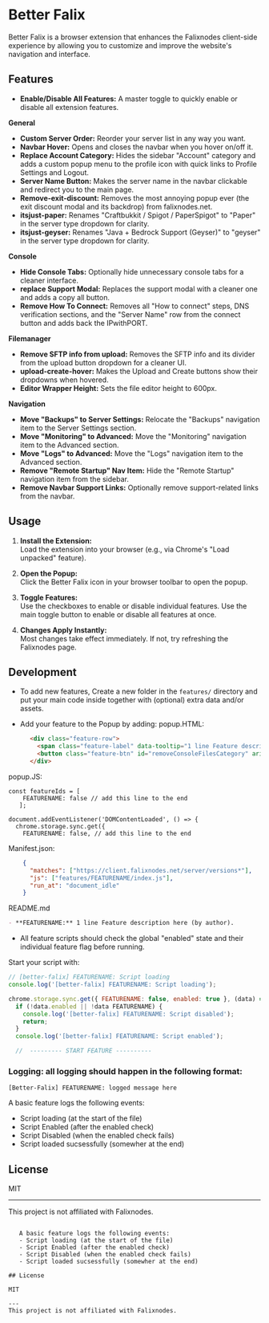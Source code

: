 # Better Falix

Better Falix is a browser extension that enhances the Falixnodes client-side experience by allowing you to customize and improve the website's navigation and interface.

## Features
- **Enable/Disable All Features:** A master toggle to quickly enable or disable all extension features.

**General**
- **Custom Server Order:** Reorder your server list in any way you want.
- **Navbar Hover:** Opens and closes the navbar when you hover on/off it.
- **Replace Account Category:** Hides the sidebar "Account" category and adds a custom popup menu to the profile icon with quick links to Profile Settings and Logout.
- **Server Name Button:** Makes the server name in the navbar clickable and redirect you to the main page.
- **Remove-exit-discount:** Removes the most annoying popup ever (the exit discount modal and its backdrop) from falixnodes.net.
- **itsjust-paper:** Renames "Craftbukkit / Spigot / PaperSpigot" to "Paper" in the server type dropdown for clarity.
- **itsjust-geyser:** Renames "Java + Bedrock Support (Geyser)" to "geyser" in the server type dropdown for clarity.

**Console**
- **Hide Console Tabs:** Optionally hide unnecessary console tabs for a cleaner interface.
- **replace Support Modal:** Replaces the support modal with a cleaner one and adds a copy all button.
- **Remove How To Connect:** Removes all "How to connect" steps, DNS verification sections, and the "Server Name" row from the connect button and adds back the IPwithPORT.

**Filemanager**
- **Remove SFTP info from upload:** Removes the SFTP info and its divider from the upload button dropdown for a cleaner UI.
- **upload-create-hover:** Makes the Upload and Create buttons show their dropdowns when hovered.
- **Editor Wrapper Height:** Sets the file editor height to 600px.

**Navigation**
- **Move "Backups" to Server Settings:** Relocate the "Backups" navigation item to the Server Settings section.
- **Move "Monitoring" to Advanced:** Move the "Monitoring" navigation item to the Advanced section.
- **Move "Logs" to Advanced:** Move the "Logs" navigation item to the Advanced section.
- **Remove "Remote Startup" Nav Item:** Hide the "Remote Startup" navigation item from the sidebar.
- **Remove Navbar Support Links:** Optionally remove support-related links from the navbar.

## Usage

1. **Install the Extension:**  
   Load the extension into your browser (e.g., via Chrome's "Load unpacked" feature).

2. **Open the Popup:**  
   Click the Better Falix icon in your browser toolbar to open the popup.

3. **Toggle Features:**  
   Use the checkboxes to enable or disable individual features. Use the main toggle button to enable or disable all features at once.

4. **Changes Apply Instantly:**  
   Most changes take effect immediately. If not, try refreshing the Falixnodes page.

## Development

- To add new features, Create a new folder in the `features/` directory and put your main code inside together with (optional) extra data and/or assets.

- Add your feature to the Popup by adding:
popup.HTML:
```html
      <div class="feature-row">
        <span class="feature-label" data-tooltip="1 line Feature description here (by author).">FEATURE NAME</span>
        <button class="feature-btn" id="removeConsoleFilesCategory" aria-pressed="false" tabindex="0"><span class="dot"></span></button>
      </div>
```
popup.JS:
```JS
const featureIds = [
    FEATURENAME: false // add this line to the end
   ];
```
```JS
document.addEventListener('DOMContentLoaded', () => {
  chrome.storage.sync.get({
    FEATURENAME: false, // add this line to the end
```

Manifest.json:
```json
    {
      "matches": ["https://client.falixnodes.net/server/versions*"],
      "js": ["features/FEATURENAME/index.js"],
      "run_at": "document_idle"
    }
```
README.md
```md
- **FEATURENAME:** 1 line Feature description here (by author).
```

- All feature scripts should check the global "enabled" state and their individual feature flag before running.

Start your script with:
```js
// [better-falix] FEATURENAME: Script loading
console.log('[better-falix] FEATURENAME: Script loading');

chrome.storage.sync.get({ FEATURENAME: false, enabled: true }, (data) => {
  if (!data.enabled || !data FEATURENAME) {
    console.log('[better-falix] FEATURENAME: Script disabled');
    return;
  }
  console.log('[better-falix] FEATURENAME: Script enabled');

  //  --------- START FEATURE ----------
```
 ### Logging: all logging should happen in the following format:

```
[Better-Falix] FEATURENAME: logged message here
```

   A basic feature logs the following events:
   - Script loading (at the start of the file)
   - Script Enabled (after the enabled check)
   - Script Disabled (when the enabled check fails)
   - Script loaded sucsessfully (somewher at the end)

## License

MIT

---
This project is not affiliated with Falixnodes.
```

   A basic feature logs the following events:
   - Script loading (at the start of the file)
   - Script Enabled (after the enabled check)
   - Script Disabled (when the enabled check fails)
   - Script loaded sucsessfully (somewher at the end)

## License

MIT

---
This project is not affiliated with Falixnodes.
